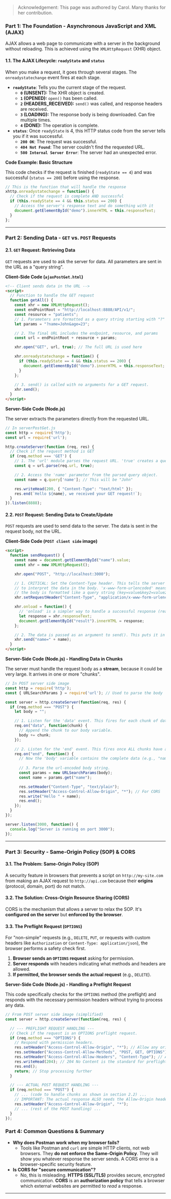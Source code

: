

> Acknowledgement: This page was authored by Carol. Many thanks for her contribution.

### **Part 1: The Foundation - Asynchronous JavaScript and XML (AJAX)**

AJAX allows a web page to communicate with a server in the background without reloading. This is achieved using the `XMLHttpRequest` (XHR) object.

#### **1.1. The AJAX Lifecycle: `readyState` and `status`**

When you make a request, it goes through several stages. The `onreadystatechange` event fires at each stage.

*   **`readyState`**: Tells you the current stage of the request.
    *   **`0` (UNSENT):** The XHR object is created.
    *   **`1` (OPENED):** `open()` has been called.
    *   **`2` (HEADERS_RECEIVED):** `send()` was called, and response headers are received.
    *   **`3` (LOADING):** The response body is being downloaded. Can fire multiple times.
    *   **`4` (DONE):** The operation is complete.
*   **`status`**: Once `readyState` is 4, this HTTP status code from the server tells you if it was successful.
    *   **`200 OK`**: The request was successful.
    *   **`404 Not Found`**: The server couldn't find the requested URL.
    *   **`500 Internal Server Error`**: The server had an unexpected error.

**Code Example: Basic Structure**

This code checks if the request is finished (`readyState == 4`) and was successful (`status == 200`) before using the response.

```javascript
// This is the function that will handle the response
xhttp.onreadystatechange = function() {
  // Check if the request is complete AND successful
  if (this.readyState == 4 && this.status == 200) {
    // Access the server's response text and do something with it
    document.getElementById("demo").innerHTML = this.responseText;
  }
};
```

---

### **Part 2: Sending Data - `GET` vs. `POST` Requests**

#### **2.1. `GET` Request: Retrieving Data**

`GET` requests are used to ask the server for data. All parameters are sent in the URL as a "query string".

**Client-Side Code (`ajaxPostGet.html`)**

```html
<!-- Client sends data in the URL -->
<script>
  // Function to handle the GET request
  function getAll() {
    const xhr = new XMLHttpRequest();
    const endPointRoot = "http://localhost:8888/API/v1/";
    const resource = "patients";
    // 1. Parameters are formatted as a query string starting with "?"
    let params = "?name=John&age=23";

    // 2. The final URL includes the endpoint, resource, and params
    const url = endPointRoot + resource + params;

    xhr.open("GET", url, true); // The full URL is used here

    xhr.onreadystatechange = function() {
      if (this.readyState == 4 && this.status == 200) {
        document.getElementById("demo").innerHTML = this.responseText;
      }
    };
    
    // 3. send() is called with no arguments for a GET request.
    xhr.send();
  }
</script>
```

**Server-Side Code (Node.js)**

The server extracts the parameters directly from the requested URL.

```javascript
// In serverPostGet.js
const http = require('http');
const url = require('url');

http.createServer(function (req, res) {
  // Check if the request method is GET
  if (req.method === 'GET') {
    // 1. The 'url' module parses the request URL. 'true' creates a query object.
    const q = url.parse(req.url, true);

    // 2. Access the 'name' parameter from the parsed query object.
    const name = q.query['name']; // This will be "John"

    res.writeHead(200, { "Content-Type": "text/html" });
    res.end(`Hello ${name}, we received your GET request!`);
  }
}).listen(8888);
```

#### **2.2. `POST` Request: Sending Data to Create/Update**

`POST` requests are used to send data to the server. The data is sent in the request body, not the URL.

**Client-Side Code (`POST client side` image)**

```html
<script>
  function sendRequest() {
    const name = document.getElementById("name").value;
    const xhr = new XMLHttpRequest();

    xhr.open("POST", "http://localhost:3000");

    // 1. CRITICAL: Set the Content-Type header. This tells the server how
    // to interpret the data in the body. 'x-www-form-urlencoded' means
    // the body is formatted like a query string (key=value&key2=value2).
    xhr.setRequestHeader("Content-Type", "application/x-www-form-urlencoded");

    xhr.onload = function() {
      // 'onload' is a simpler way to handle a successful response (readyState 4, status 200-299)
      let response = xhr.responseText;
      document.getElementById("result").innerHTML = response;
    };

    // 2. The data is passed as an argument to send(). This puts it in the request body.
    xhr.send("name=" + name);
  }
</script>
```

**Server-Side Code (Node.js) - Handling Data in Chunks**

The server must handle the request body as a **stream**, because it could be very large. It arrives in one or more "chunks".

```javascript
// In POST server side image
const http = require('http');
const { URLSearchParams } = require('url'); // Used to parse the body

const server = http.createServer(function(req, res) {
  if (req.method === "POST") {
    let body = "";

    // 1. Listen for the 'data' event. This fires for each chunk of data that arrives.
    req.on("data", function(chunk) {
      // Append the chunk to our body variable.
      body += chunk;
    });

    // 2. Listen for the 'end' event. This fires once ALL chunks have arrived.
    req.on("end", function() {
      // Now the 'body' variable contains the complete data (e.g., "name=John")
      
      // 3. Parse the url-encoded body string.
      const params = new URLSearchParams(body);
      const name = params.get("name");

      res.setHeader("Content-Type", "text/plain");
      res.setHeader("Access-Control-Allow-Origin", "*"); // For CORS
      res.write("Hello " + name);
      res.end();
    });
  }
});

server.listen(3000, function() {
  console.log("Server is running on port 3000");
});
```

---

### **Part 3: Security - Same-Origin Policy (SOP) & CORS**

#### **3.1. The Problem: Same-Origin Policy (SOP)**
A security feature in browsers that prevents a script on `http://my-site.com` from making an AJAX request to `http://api.com` because their **origins** (protocol, domain, port) do not match.

#### **3.2. The Solution: Cross-Origin Resource Sharing (CORS)**
CORS is the mechanism that allows a server to relax the SOP. It's **configured on the server** but **enforced by the browser**.

#### **3.3. The Preflight Request (`OPTIONS`)**
For "non-simple" requests (e.g., `DELETE`, `PUT`, or requests with custom headers like `Authorization` or `Content-Type: application/json`), the browser performs a safety check first.

1.  **Browser sends an `OPTIONS` request** asking for permission.
2.  **Server responds** with headers indicating what methods and headers are allowed.
3.  **If permitted, the browser sends the actual request** (e.g., `DELETE`).

**Server-Side Code (Node.js) - Handling a Preflight Request**

This code specifically checks for the `OPTIONS` method (the preflight) and responds with the necessary permission headers without trying to process any data.

```javascript
// From POST server side image (simplified)
const server = http.createServer(function(req, res) {

  // --- PREFLIGHT REQUEST HANDLING ---
  // Check if the request is an OPTIONS preflight request.
  if (req.method === "OPTIONS") {
    // Respond with permission headers.
    res.setHeader("Access-Control-Allow-Origin", "*"); // Allow any origin
    res.setHeader("Access-Control-Allow-Methods", "POST, GET, OPTIONS"); // Allow these methods
    res.setHeader("Access-Control-Allow-Headers", "Content-Type"); // Allow this header
    res.writeHead(204); // 204 No Content is the standard for preflight responses
    res.end();
    return; // Stop processing further
  }

  // --- ACTUAL POST REQUEST HANDLING ---
  if (req.method === "POST") {
    // ... (code to handle chunks as shown in section 2.2) ...
    // IMPORTANT: The actual response ALSO needs the Allow-Origin header!
    res.setHeader("Access-Control-Allow-Origin", "*");
    // ... (rest of the POST handling) ...
  }
});
```

### **Part 4: Common Questions & Summary**

*   **Why does Postman work when my browser fails?**
    *   Tools like Postman and `curl` are simple HTTP clients, not web browsers. They **do not enforce the Same-Origin Policy**. They will show you whatever response the server sends. A CORS error is a browser-specific security feature.
*   **Is CORS for "secure communication"?**
    *   No, this is misleading. **HTTPS (SSL/TLS)** provides secure, encrypted communication. **CORS** is an **authorization policy** that tells a browser which external websites are permitted to *read* a response.

---

 
